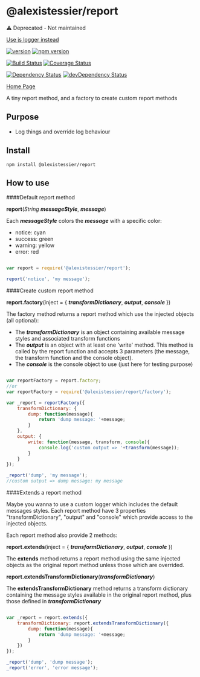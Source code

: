 @alexistessier/report
================

⚠️ Deprecated - Not maintained

[Use js logger instead](https://www.npmjs.com/package/js-logger)

[![version](https://img.shields.io/badge/version-1.0.6-blue.svg)](https://github.com/AlexisTessier/report#readme)
[![npm version](https://badge.fury.io/js/%40alexistessier%2Freport.svg)](https://badge.fury.io/js/%40alexistessier%2Freport)

[![Build Status](https://travis-ci.org/AlexisTessier/report.svg?branch=master)](https://travis-ci.org/AlexisTessier/report)
[![Coverage Status](https://coveralls.io/repos/AlexisTessier/report/badge.svg?branch=master&service=github)](https://coveralls.io/github/AlexisTessier/report?branch=master)

[![Dependency Status](https://david-dm.org/AlexisTessier/report.svg)](https://david-dm.org/AlexisTessier/report)
[![devDependency Status](https://david-dm.org/AlexisTessier/report/dev-status.svg)](https://david-dm.org/AlexisTessier/report#info=devDependencies)

[Home Page](https://github.com/AlexisTessier/report#readme)

A tiny report method, and a factory to create custom report methods

Purpose
-------

- Log things and override log behaviour

Install
-------

```
npm install @alexistessier/report
```

How to use
----------

####Default report method

**report**(*String* ***messageStyle***, ***message***)

Each ***messageStyle*** colors the ***message*** with a specific color:

- notice: cyan
- success: green
- warning: yellow
- error: red

```javascript

var report = require('@alexistessier/report');

report('notice', 'my message');

```

####Create custom report method

**report.factory**(inject = {
	***transformDictionary***,
	***output***,
	***console***
})

The factory method returns a report method which use the injected objects (all optional):

- The ***transformDictionary*** is an object containing available message styles and associated transform functions
- The ***output*** is an object with at least one 'write' method. This method is called by the report function and accepts 3 parameters (the message, the transform function and the console object).
- The ***console*** is the console object to use (just here for testing purpose)

```javascript

var reportFactory = report.factory;
//or
var reportFactory = require('@alexistessier/report/factory');

var _report = reportFactory({
	transformDictionary: {
		dump: function(message){
			return 'dump message: '+message;
		}
	},
	output: {
		write: function(message, transform, console){
			console.log('custom output => '+transform(message));
		}
	}
});

_report('dump', 'my message');
//custom output => dump message: my message

```

####Extends a report method

Maybe you wanna to use a custom logger which includes the default messages styles. Each report method have 3 properties "transformDictionary", "output" and "console" which provide access to the injected objects.

Each report method also provide 2 methods:

**report.extends**(inject = {
	***transformDictionary***,
	***output***,
	***console***
})

The **extends** method returns a report method using the same injected objects as the original report method unless those which are overrided.

**report.extendsTransformDictionary**(***transformDictionary***)

The **extendsTransformDictionary** method returns a transform dictionary containing the message styles available in the original report method, plus those defined in ***transformDictionary***

```javascript

var _report = report.extends({
	transformDictionary: report.extendsTransformDictionary({
		dump: function(message){
			return 'dump message: '+message;
		}
	})
});

_report('dump', 'dump message');
_report('error', 'error message');

```